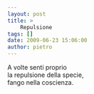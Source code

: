 ```yaml
---
layout: post
title: >
    Repulsione
tags: []
date: 2009-06-23 15:06:00
author: pietro
---
```

A volte senti proprio<br/>la repulsione della specie,<br/>fango nella coscienza.
